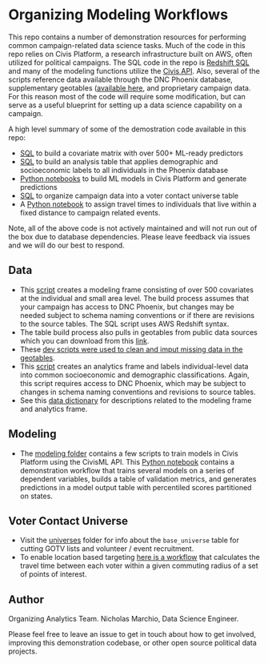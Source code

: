 # Organizing Modeling Workflows

This repo contains a number of demonstration resources for performing common campaign-related data science tasks. Much of the code in this repo relies on Civis Platform, a research infrastructure built on AWS, often utilized for political campaigns. The SQL code in the repo is [Redshift SQL](https://aws.amazon.com/redshift/) and many of the modeling functions utilize the [Civis API](https://civis-python.readthedocs.io/en/stable/). Also, several of the scripts reference data available through the DNC Phoenix database, supplementary geotables ([available here]((https://uchicago.box.com/s/4b2vzr2mu7z2nbo3tx9mlorotah71xqt)), and proprietary campaign data. For this reason most of the code will require some modification, but can serve as a useful blueprint for setting up a data science capability on a campaign. 

A high level summary of some of the demostration code available in this repo: 
* [SQL](https://github.com/Bernie-2020/bernie-targeting/blob/master/modeling-frame/rainbow-modeling-frame.sql) to build a covariate matrix with over 500+ ML-ready predictors 
* [SQL](https://github.com/Bernie-2020/bernie-targeting/blob/master/modeling-frame/rainbow-analytics-frame.sql) to build an analysis table that applies demographic and socioeconomic labels to all individuals in the Phoenix database
* [Python notebooks](https://github.com/Bernie-2020/bernie-targeting/tree/master/modeling) to build ML models in Civis Platform and generate predictions  
* [SQL](https://github.com/Bernie-2020/bernie-targeting/tree/master/universes) to organize campaign data into a voter contact universe table
* A [Python notebook](https://github.com/Bernie-2020/bernie-targeting/blob/master/analytics/travel-time-targeting_v2.ipynb) to assign travel times to individuals that live within a fixed distance to campaign related events.

Note, all of the above code is not actively maintained and will not run out of the box due to database dependencies. Please leave feedback via issues and we will do our best to respond.

## Data
* This [script](https://github.com/Bernie-2020/bernie-targeting/blob/master/modeling-frame/rainbow-modeling-frame.sql) creates a modeling frame consisting of over 500 covariates at the individual and small area level. The build process assumes that your campaign has access to DNC Phoenix, but changes may be needed subject to schema naming conventions or if there are revisions to the source tables. The SQL script uses AWS Redshift syntax. 
* The table build process also pulls in geotables from public data sources which you can download from this [link](https://uchicago.box.com/s/4b2vzr2mu7z2nbo3tx9mlorotah71xqt).
* These [dev scripts were used to clean and imput missing data in the geotables](https://github.com/Bernie-2020/bernie-targeting/tree/master/modeling-frame/dev).
* This [script](https://github.com/Bernie-2020/bernie-targeting/blob/master/modeling-frame/rainbow-analytics-frame.sql) creates an analytics frame and labels individual-level data into common socioeconomic and demographic classifications. Again, this script requires access to DNC Phoenix, which may be subject to changes in schema naming conventions and revisions to source tables.
* See this [data dictionary](https://docs.google.com/spreadsheets/d/1IyvVre4zJMJq4bw0epxOhQe0_DSuyxXzQ0qmAObUDRQ/edit?usp=sharing) for descriptions related to the modeling frame and analytics frame.

## Modeling 
* The [modeling folder](https://github.com/Bernie-2020/bernie-targeting/tree/master/modeling) contains a few scripts to train models in Civis Platform using the CivisML API. This [Python notebook](https://github.com/Bernie-2020/bernie-targeting/blob/master/modeling/spoke-modeling-workflow-20191221.ipynb) contains a demonstration workflow that trains several models on a series of dependent variables, builds a table of validation metrics, and generates predictions in a model output table with percentiled scores partitioned on states.

## Voter Contact Universe
* Visit the [universes](https://github.com/Bernie-2020/bernie-targeting/tree/master/universes) folder for info about the `base_universe` table for cutting GOTV lists and volunteer / event recruitment.
* To enable location based targeting [here is a workflow](https://github.com/Bernie-2020/bernie-targeting/blob/master/analytics/travel-time-targeting_v2.ipynb) that calculates the travel time between each voter within a given commuting radius of a set of points of interest. 

## Author
Organizing Analytics Team. Nicholas Marchio, Data Science Engineer.

Please feel free to leave an issue to get in touch about how to get involved, improving this demonstration codebase, or other open source political data projects.

